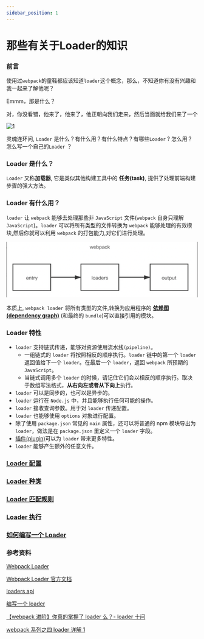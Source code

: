 ```yaml
---
sidebar_position: 1
---
```


# 那些有关于Loader的知识

### 前言

使用过`webpack`的童鞋都应该知道`loader`这个概念，那么，不知道你有没有兴趣和我一起来了解他呢？

Emmm，那是什么？

对，你没看错，他来了，他来了，他正朝向我们走来，然后当面就给我们来了一个

![1](https://img.gmz88.com/uploadimg/ico/2019/0708/1562548009625680.jpg)

灵魂连环问, `Loader` 是什么？有什么用？有什么特点？有哪些`Loader` ? 怎么用？怎么写一个自己的`Loader` ？

### Loader 是什么？

`Loader` 又称**加载器**, 它是类似其他构建工具中的 **任务(task)**, 提供了处理前端构建步骤的强大方法。

### Loader 有什么用？

`loader` 让 `webpack` 能够去处理那些非 `JavaScript` 文件(`webpack` 自身只理解 `JavaScript`)。`loader` 可以将所有类型的文件转换为 `webpack` 能够处理的有效模块,然后你就可以利用 `webpack` 的打包能力,对它们进行处理。

![loader-to-source.png](../images/loader-to-source.png)

本质上, `webpack loader` 将所有类型的文件,转换为应用程序的 [**依赖图 (dependency graph)**](https://webpack.js.org/concepts/dependency-graph/) (和最终的 `bundle`)可以直接引用的模块。

### Loader 特性

- `loader` 支持链式传递，能够对资源使用流水线`(pipeline)`。
  - 一组链式的 `loader` 将按照相反的顺序执行。`loader` 链中的第一个 `loader` 返回值给下一个 `loader`。在最后一个 `loader`，返回 `webpack` 所预期的 `JavaScript`。
  - 当链式调用多个 `loader` 的时候，请记住它们会以相反的顺序执行。取决于数组写法格式，**从右向左或者从下向上**执行。
- `loader` 可以是同步的，也可以是异步的。
- `loader` 运行在 `Node.js` 中，并且能够执行任何可能的操作。
- `loader` 接收查询参数。用于对 `loader` 传递配置。
- `loader` 也能够使用 `options` 对象进行配置。
- 除了使用 `package.json` 常见的 `main` 属性，还可以将普通的 npm 模块导出为 `loader`，做法是在 `package.json` 里定义一个 `loader` 字段。
- [插件(plugin)](../plugins)可以为 `loader` 带来更多特性。
- `loader` 能够产生额外的任意文件。

### [Loader 配置](./config)
### [Loader 种类](./category)

### [Loader 匹配规则](./match)

### [Loader 执行](./exec)

### [如何编写一个 Loader](./implement)

### 参考资料

[Webpack Loader](https://rain120.github.io/study-notes/#/notes/webpack/mini-webpack?id=loaders-gt-官方文档-模块转换器)

[Webpack Loader 官方文档](https://www.webpackjs.com/concepts/loaders/)

[loaders api](https://webpack.docschina.org/api/loaders/)

[编写一个 loader](https://www.webpackjs.com/contribute/writing-a-loader/)

[【webpack 进阶】你真的掌握了 loader 么？- loader 十问](https://juejin.im/post/5bc1a73df265da0a8d36b74f)

[webpack 系列之四 loader 详解 1](https://segmentfault.com/a/1190000018450503)
